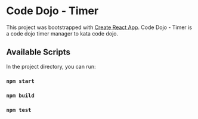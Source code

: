 # Code Dojo - Timer

This project was bootstrapped with [Create React App](https://github.com/facebook/create-react-app).
Code Dojo - Timer is a code dojo timer manager to kata code dojo.

## Available Scripts

In the project directory, you can run:

### `npm start`
### `npm build`
### `npm test`
